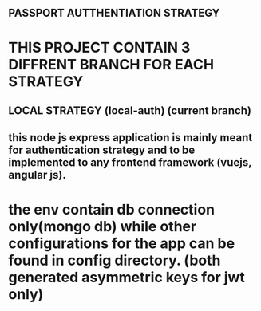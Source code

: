 ## PASSPORT AUTTHENTIATION STRATEGY
# THIS PROJECT CONTAIN 3 DIFFRENT BRANCH FOR EACH STRATEGY
## LOCAL STRATEGY (local-auth) (current branch)

## this node js express application is mainly meant for authentication strategy and to be implemented to any frontend framework (vuejs, angular js).

# the env contain db connection only(mongo db) while other configurations for the app can be found in config directory. (both generated asymmetric keys for jwt only)
